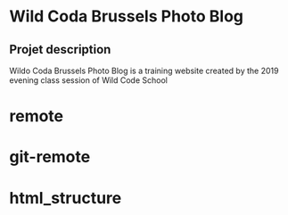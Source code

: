 # Wild Coda Brussels Photo Blog
## Projet description
Wildo Coda Brussels Photo Blog is a training website created by the 2019 evening class session of Wild Code School
 
# remote
# git-remote
# html_structure
